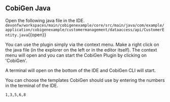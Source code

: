 

## CobiGen Java

Open the following java file in the IDE.
`devonfw/workspaces/main/cobigenexample/core/src/main/java/com/example/application/cobigenexample/customermanagement/dataaccess/api/CustomerEntity.java`{{open}}

You can use the plugin simply via the context menu. Make a right click on the java file (in the explorer on the left or in the editor itself). The context menu will open and you can start the CobiGen Plugin by clicking on 'CobiGen'.

A terminal will open on the bottom of the IDE and CobiGen CLI will start.

You can choose the templates CobiGen should use by entering the numbers in the terminal of the IDE.

`1,3,5,6,8`

